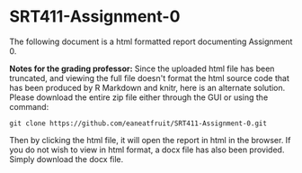 # SRT411-Assignment-0

The following document is a html formatted report documenting Assignment 0.

**Notes for the grading professor:**
Since the uploaded html file has been truncated, and viewing the full file doesn't format the html source code that has been produced by R Markdown and knitr, here is an alternate solution.
Please download the entire zip file either through the GUI or using the command:

`git clone https://github.com/eaneatfruit/SRT411-Assignment-0.git`

Then by clicking the html file, it will open the report in html in the browser. If you do not wish to view in html format, a docx file has also been provided. Simply download the docx file.
